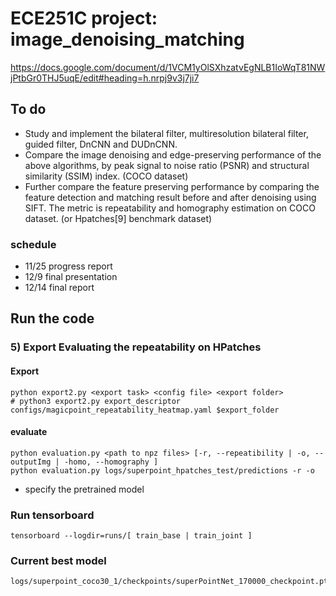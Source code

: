 # ECE251C project: image_denoising_matching
https://docs.google.com/document/d/1VCM1yOlSXhzatvEgNLB1IoWqT81NWjPtbGr0THJ5uqE/edit#heading=h.nrpj9v3j7ji7

## To do
- Study and implement the bilateral filter, multiresolution bilateral filter, guided filter, DnCNN and DUDnCNN.
- Compare the image denoising and edge-preserving performance of the above algorithms, by peak signal to noise ratio (PSNR) and structural similarity (SSIM) index. (COCO dataset)
- Further compare the feature preserving performance by comparing the feature detection and matching result before and after denoising using SIFT. The metric is repeatability and homography estimation on COCO dataset. (or Hpatches[9] benchmark dataset)


### schedule
- 11/25 progress report
- 12/9 final presentation
- 12/14 final report

## Run the code


### 5) Export Evaluating the repeatability on HPatches
#### Export
```
python export2.py <export task> <config file> <export folder>
# python3 export2.py export_descriptor configs/magicpoint_repeatability_heatmap.yaml $export_folder
```
#### evaluate
```
python evaluation.py <path to npz files> [-r, --repeatibility | -o, --outputImg | -homo, --homography ]
python evaluation.py logs/superpoint_hpatches_test/predictions -r -o
```
- specify the pretrained model

### Run tensorboard
```
tensorboard --logdir=runs/[ train_base | train_joint ]
```

### Current best model
```
logs/superpoint_coco30_1/checkpoints/superPointNet_170000_checkpoint.pth.tar
```

